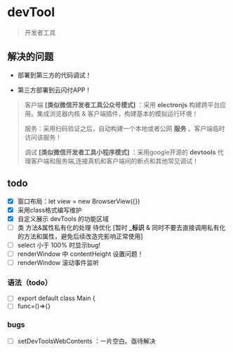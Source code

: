 # devTool
> 开发者工具


## 解决的问题
- 部署到第三方的代码调试！

- 第三方部署到云闪付APP！
> 客户端 **\[类似微信开发者工具公众号模式\]** ：采用 **electronjs** 构建跨平台应用。集成浏览器内核 & 客户端插件，构建基本的模拟运行环境！
> 
> 服务：采用扫码验证之后，自动构建一个本地或者公网 **服务** 。客户端临时访问该服务！
> 
> 调试 **\[类似微信开发者工具小程序模式\]** ：采用google开源的 **devtools** 代理客户端和服务端,连接真机和客户端间的断点和其他常见调试！ 



## todo
- [x] 窗口布局：let view = new BrowserView({})
- [x] 采用class格式编写维护
- [x] 自定义展示 devTools 的功能区域
- [ ] 类 方法&属性私有化的处理 待优化 \[暂时 **_标识** & 同时不要去直接调用私有化的方法和属性，避免后续改造完影响正常使用] 
- [ ] select 小于 100% 时显示bug!
- [ ] renderWindow 中 contentHeight 设置问题！
- [ ] renderWindow 滚动事件监听
### 语法（todo）
- [ ] export default  class Main {
- [ ] func=()=>{}

### bugs
- [ ] setDevToolsWebContents ：一片空白。亟待解决

